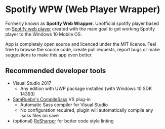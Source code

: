 # Spotify WPW (Web Player Wrapper)
Formerly known as **Spotify Web Wrapper**. Unofficial spotify player based on [Spotify web player](https://open.spotify.com) created with the main goal to get working Spotify player to the Windows 10 Mobile OS. 

App is completely open source and licenced under the MIT licence. Feel free to browse the source code, create pull requests, report bugs or make suggestions to make this app even better.

## Recommended developer tools
* Visual Studio 2017 
	* Any edition with UWP package installed (with Windows 10 SDK 14393)
* [SamRueby's CompileSass](https://marketplace.visualstudio.com/items?itemName=SamRueby.CompileSass) VS plug-in
	* Automatic Sass compiler for Visual Studio
	* No configuration required, plugin will automatically compile any .scss files on save
* (optional) [ReSharper](https://www.jetbrains.com/resharper/) for better code style linting

